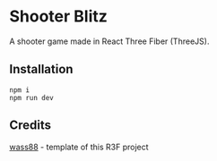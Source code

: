 # Shooter Blitz

A shooter game made in React Three Fiber (ThreeJS).

## Installation

```
npm i
npm run dev
```

## Credits

[wass88](https://github.com/wass08/r3f-vite-starter) - template of this R3F project
